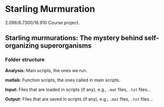 # Starling Murmuration
2.096/6.7300/16.910 Course project.

## Starling murmurations: The mystery behind self-organizing superorganisms

### Folder structure

**Analysis:** Main scripts, the ones we run.

**matlab:** Function scripts, the ones called in main scripts.

**Input:** Files that are loaded in scripts (if any), e.g., <code>.mat</code> files, <code>.txt</code> files...

**Output:** Files that are saved in scripts (if any), e.g., <code>.mat</code> files, <code>.txt</code> files...
